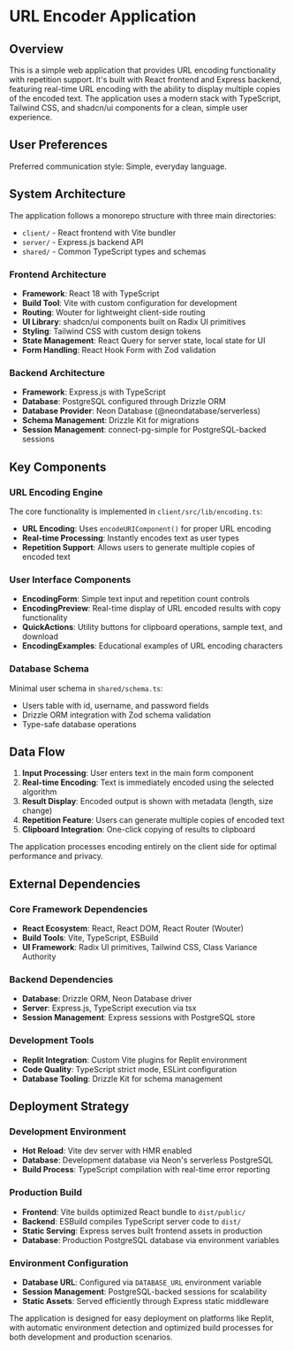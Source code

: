 # URL Encoder Application

## Overview

This is a simple web application that provides URL encoding functionality with repetition support. It's built with React frontend and Express backend, featuring real-time URL encoding with the ability to display multiple copies of the encoded text. The application uses a modern stack with TypeScript, Tailwind CSS, and shadcn/ui components for a clean, simple user experience.

## User Preferences

Preferred communication style: Simple, everyday language.

## System Architecture

The application follows a monorepo structure with three main directories:
- `client/` - React frontend with Vite bundler
- `server/` - Express.js backend API
- `shared/` - Common TypeScript types and schemas

### Frontend Architecture
- **Framework**: React 18 with TypeScript
- **Build Tool**: Vite with custom configuration for development
- **Routing**: Wouter for lightweight client-side routing
- **UI Library**: shadcn/ui components built on Radix UI primitives
- **Styling**: Tailwind CSS with custom design tokens
- **State Management**: React Query for server state, local state for UI
- **Form Handling**: React Hook Form with Zod validation

### Backend Architecture
- **Framework**: Express.js with TypeScript
- **Database**: PostgreSQL configured through Drizzle ORM
- **Database Provider**: Neon Database (@neondatabase/serverless)
- **Schema Management**: Drizzle Kit for migrations
- **Session Management**: connect-pg-simple for PostgreSQL-backed sessions

## Key Components

### URL Encoding Engine
The core functionality is implemented in `client/src/lib/encoding.ts`:
- **URL Encoding**: Uses `encodeURIComponent()` for proper URL encoding
- **Real-time Processing**: Instantly encodes text as user types
- **Repetition Support**: Allows users to generate multiple copies of encoded text

### User Interface Components
- **EncodingForm**: Simple text input and repetition count controls
- **EncodingPreview**: Real-time display of URL encoded results with copy functionality
- **QuickActions**: Utility buttons for clipboard operations, sample text, and download
- **EncodingExamples**: Educational examples of URL encoding characters

### Database Schema
Minimal user schema in `shared/schema.ts`:
- Users table with id, username, and password fields
- Drizzle ORM integration with Zod schema validation
- Type-safe database operations

## Data Flow

1. **Input Processing**: User enters text in the main form component
2. **Real-time Encoding**: Text is immediately encoded using the selected algorithm
3. **Result Display**: Encoded output is shown with metadata (length, size change)
4. **Repetition Feature**: Users can generate multiple copies of encoded text
5. **Clipboard Integration**: One-click copying of results to clipboard

The application processes encoding entirely on the client side for optimal performance and privacy.

## External Dependencies

### Core Framework Dependencies
- **React Ecosystem**: React, React DOM, React Router (Wouter)
- **Build Tools**: Vite, TypeScript, ESBuild
- **UI Framework**: Radix UI primitives, Tailwind CSS, Class Variance Authority

### Backend Dependencies
- **Database**: Drizzle ORM, Neon Database driver
- **Server**: Express.js, TypeScript execution via tsx
- **Session Management**: Express sessions with PostgreSQL store

### Development Tools
- **Replit Integration**: Custom Vite plugins for Replit environment
- **Code Quality**: TypeScript strict mode, ESLint configuration
- **Database Tooling**: Drizzle Kit for schema management

## Deployment Strategy

### Development Environment
- **Hot Reload**: Vite dev server with HMR enabled
- **Database**: Development database via Neon's serverless PostgreSQL
- **Build Process**: TypeScript compilation with real-time error reporting

### Production Build
- **Frontend**: Vite builds optimized React bundle to `dist/public/`
- **Backend**: ESBuild compiles TypeScript server code to `dist/`
- **Static Serving**: Express serves built frontend assets in production
- **Database**: Production PostgreSQL database via environment variables

### Environment Configuration
- **Database URL**: Configured via `DATABASE_URL` environment variable
- **Session Management**: PostgreSQL-backed sessions for scalability
- **Static Assets**: Served efficiently through Express static middleware

The application is designed for easy deployment on platforms like Replit, with automatic environment detection and optimized build processes for both development and production scenarios.